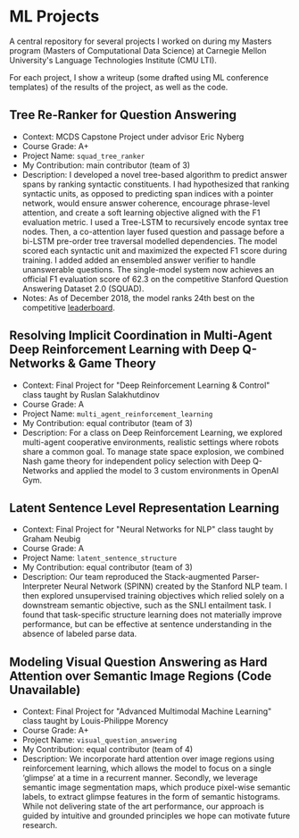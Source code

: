 # ML Projects

A central repository for several projects I worked on during my Masters program (Masters of Computational Data Science) at Carnegie Mellon University's Language Technologies Institute (CMU LTI).

For each project, I show a writeup (some drafted using ML conference templates) of the results of the project, as well as the code.

## Tree Re-Ranker for Question Answering

* Context: MCDS Capstone Project under advisor Eric Nyberg
* Course Grade: A+
* Project Name: `squad_tree_ranker`
* My Contribution: main contributor (team of 3)
* Description: I developed a novel tree-based algorithm to predict answer spans by ranking syntactic constituents.  I had hypothesized that ranking syntactic units, as opposed to predicting span indices with a pointer network, would ensure answer coherence, encourage phrase-level attention, and create a soft learning objective aligned with the F1 evaluation metric.  I used a Tree-LSTM to recursively encode syntax tree nodes.  Then, a co-attention layer fused question and passage before a bi-LSTM pre-order tree traversal modelled dependencies.  The model scored each syntactic unit and maximized the expected F1 score during training.  I added added an ensembled answer verifier to handle unanswerable questions. The single-model system now achieves an official F1 evaluation score of 62.3 on the competitive Stanford Question Answering Dataset 2.0 (SQUAD).
* Notes: As of December 2018, the model ranks 24th best on the competitive [leaderboard](https://rajpurkar.github.io/SQuAD-explorer/).

## Resolving Implicit Coordination in Multi-Agent Deep Reinforcement Learning with Deep Q-Networks & Game Theory

* Context: Final Project for "Deep Reinforcement Learning & Control" class taught by Ruslan Salakhutdinov
* Course Grade: A
* Project Name: `multi_agent_reinforcement_learning`
* My Contribution: equal contributor (team of 3)
* Description:  For a class on Deep Reinforcement Learning, we explored multi-agent cooperative environments, realistic settings where robots share a common goal. To manage state space explosion, we combined Nash game theory for independent policy selection with Deep Q-Networks and applied the model to 3 custom environments in OpenAI Gym.

## Latent Sentence Level Representation Learning

* Context: Final Project for "Neural Networks for NLP" class taught by Graham Neubig
* Course Grade: A
* Project Name: `latent_sentence_structure`
* My Contribution: equal contributor (team of 3)
* Description: Our team reproduced the Stack-augmented Parser-Interpreter Neural Network (SPINN) created by the Stanford NLP team. I then explored unsupervised training objectives which relied solely on a downstream semantic objective, such as the SNLI entailment task. I found that task-specific structure learning does not materially improve performance, but can be effective at sentence understanding in the absence of labeled parse data. 

## Modeling Visual Question Answering as Hard Attention over Semantic Image Regions (Code Unavailable)

* Context: Final Project for "Advanced Multimodal Machine Learning" class taught by Louis-Philippe Morency
* Course Grade: A+
* Project Name: `visual_question_answering`
* My Contribution: equal contributor (team of 4)
* Description: We incorporate hard attention over image regions using reinforcement learning, which allows the model to focus on a single ‘glimpse’ at a time in a recurrent manner.  Secondly, we leverage semantic image segmentation maps, which produce pixel-wise semantic labels, to extract glimpse features in the form of semantic histograms.  While not delivering state of the art performance, our approach is guided by intuitive and grounded principles we hope can motivate future research.
